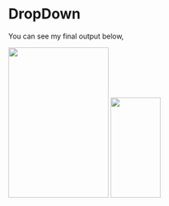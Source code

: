 # DropDown

You can see my final output below,

<img src="https://user-images.githubusercontent.com/55725137/157821080-89093638-993a-41fb-a029-b7af2dc32fd3.jpeg" width="200" height="300">  <img src="https://user-images.githubusercontent.com/55725137/157821108-16ec0c2f-aac5-49b9-96b8-2506a640431b.jpeg" width="100" height="200">
